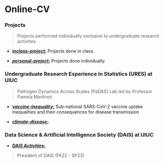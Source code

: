 # Online-CV

### Projects

> Projects performed individually exclusive to undergraduate research activities

* *__[inclass-project:](https://github.com/ikgyu98/Online-CV/tree/main/inclass-project)__* Projects done in class.

> 

* *__[personal-project:](https://github.com/ikgyu98/Online-CV/tree/main/personal-project)__* Projects done individually.

>

### Undergraduate Research Experience in Statistics (URES) at UIUC

> Pathogen Dynamics Across Scales (PaDAS) Lab led by Professor Pamela Martinez	

* *__[vaccine-inequality:](https://github.com/ikgyu98/Online-CV/tree/main/vaccine-inequality)__* Sub-national SARS-CoV-2 vaccine uptake inequalities and their consequences for disease transmission

> 

* *__[climate-disease:](https://github.com/UIUCDAIS/PROJECTS-CLOSED)__* 

> 

### Data Science & Artificial Intelligence Society (DAIS) at UIUC

* *__[DAIS Activities:](https://github.com/UIUCDAIS)__* 

> President of DAIS (FA22 - SP23)
